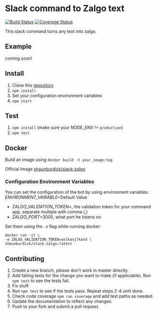 # Slack command to Zalgo text
[![Build Status](https://travis-ci.org/shaunburdick/slack-zalgo.svg)](https://travis-ci.org/shaunburdick/slack-zalgo) [![Coverage Status](https://coveralls.io/repos/shaunburdick/slack-zalgo/badge.svg?branch=master&service=github)](https://coveralls.io/github/shaunburdick/slack-zalgo?branch=master)

This slack command turns any text into zalgo.

## Example
coming soon!

## Install
1. Clone this [repository](https://github.com/shaunburdick/slack-zalgo.git)
2. `npm install`
3. Set your configuration environment variables
4. `npm start`

## Test
1. `npm install` (make sure your NODE_ENV != `production`)
2. `npm test`

## Docker
Build an image using `docker build -t your_image:tag`

Official Image [shaunburdick/slack-zalgo](https://registry.hub.docker.com/u/shaunburdick/slack-zalgo/)

### Configuration Environment Variables
You can set the configuration of the bot by using environment variables. _ENVIRONMENT_VARIABLE_=Default Value
- _ZALGO_VALIDATION_TOKEN_=, the validation token for your command app, separate multiple with comma (,)
- _ZALGO_PORT_=3000, what port he listens on

Set them using the `-e` flag while running docker:

```
docker run -it \
-e ZALGO_VALIDATION_TOKEN=aslkasjlkasd \
shaunburdick/slack-zalgo:latest
```

## Contributing
1. Create a new branch, please don't work in master directly.
2. Add failing tests for the change you want to make (if appliciable). Run `npm test` to see the tests fail.
3. Fix stuff.
4. Run `npm test` to see if the tests pass. Repeat steps 2-4 until done.
5. Check code coverage `npm run coverage` and add test paths as needed.
6. Update the documentation to reflect any changes.
7. Push to your fork and submit a pull request.

